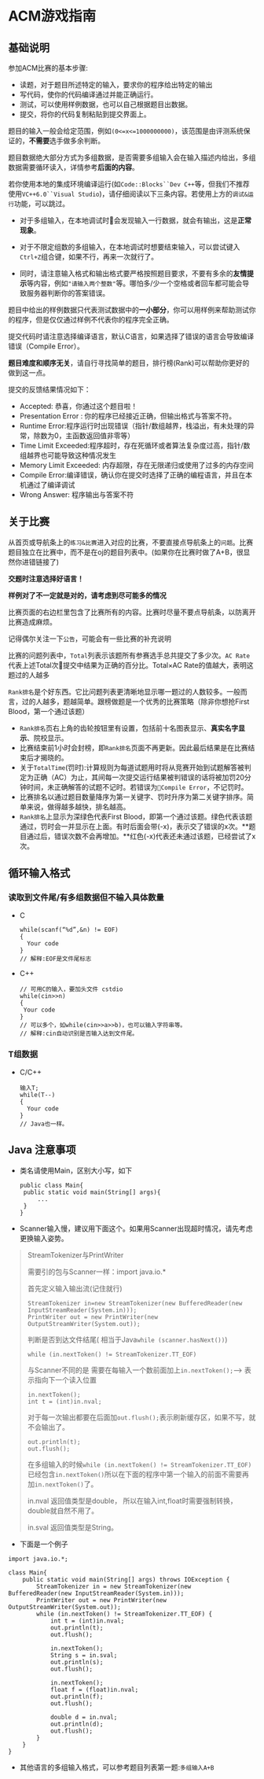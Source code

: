 # ACM游戏指南

## 基础说明

参加ACM比赛的基本步骤:

*   读题，对于题目所述特定的输入，要求你的程序给出特定的输出
*   写代码，使你的代码编译通过并能正确运行。
*   测试，可以使用样例数据，也可以自己根据题目出数据。
*   提交，将你的代码复制粘贴到提交界面上。

题目的输入一般会给定范围，例如`(0<=x<=1000000000)`，该范围是由评测系统保证的，**不需要**选手做多余判断。

题目数据绝大部分方式为多组数据，是否需要多组输入会在输入描述内给出，多组数据需要循环读入，详情参考**后面的内容**。

若你使用本地的集成环境编译运行(如`Code::Blocks``Dev C++`等，但我们不推荐使用`VC++6.0``Visual Studio`)，请仔细阅读以下三条内容。若使用上方的`调试&运行`功能，可以跳过。

*   对于多组输入，在本地调试时会发现输入一行数据，就会有输出，这是**正常现象**。

*   对于不限定组数的多组输入，在本地调试时想要结束输入，可以尝试键入`Ctrl+Z`组合键，如果不行，再来一次就行了。

*   同时，请注意输入格式和输出格式要严格按照题目要求，不要有多余的**友情提示**等内容，例如`"请输入两个整数"`等。哪怕多/少一个空格或者回车都可能会导致服务器判断你的答案错误。

题目中给出的样例数据只代表测试数据中的**一小部分**，你可以用样例来帮助测试你的程序，但是仅仅通过样例不代表你的程序完全正确。

提交代码时请注意选择编译语言，默认C语言，如果选择了错误的语言会导致编译错误（Compile Error）。

**题目难度和顺序无关**，请自行寻找简单的题目，排行榜(Rank)可以帮助你更好的做到这一点。

提交的反馈结果情况如下：

*   Accepted: 恭喜，你通过这个题目啦！
*   Presentation Error : 你的程序已经接近正确，但输出格式与答案不符。
*   Runtime Error:程序运行时出现错误（指针/数组越界，栈溢出，有未处理的异常，除数为0，主函数返回值非零等）
*   Time Limit Exceeded:程序超时，存在死循环或者算法复杂度过高，指针/数组越界也可能导致这种情况发生
*   Memory Limit Exceeded: 内存超限，存在无限递归或使用了过多的内存空间
*   Compile Error:编译错误，确认你在提交时选择了正确的编程语言，并且在本机通过了编译调试
*   Wrong Answer: 程序输出与答案不符

## 关于比赛

从首页或导航条上的`练习&比赛`进入对应的比赛，不要直接点导航条上的`问题`。比赛题目独立在比赛中，而不是在oj的题目列表中。(如果你在比赛时做了A+B，很显然你进错链接了)

**交题时注意选择好语言！**

**样例对了不一定就是对的，请考虑到尽可能多的情况**

比赛页面的右边栏里包含了比赛所有的内容。比赛时尽量不要点导航条，以防离开比赛造成麻烦。

记得偶尔关注一下`公告`，可能会有一些比赛的补充说明

比赛的问题列表中，`Total`列表示该题所有参赛选手总共提交了多少次。`AC Rate`代表上述Total次提交中结果为正确的百分比。Total×AC Rate的值越大，表明这题过的人越多

`Rank排名`是个好东西。它比问题列表更清晰地显示哪一题过的人数较多。一般而言，过的人越多，题越简单。跟榜做题是一个优秀的比赛策略（除非你想抢First Blood，第一个通过该题）

*   `Rank排名`页右上角的齿轮按钮里有设置，包括前十名图表显示、**真实名字显示**、院校显示。
*   比赛结束前1小时会封榜，即`Rank排名`页面不再更新。因此最后结果是在比赛结束后才揭晓的。
*   关于`TotalTime`(罚时):计算规则为每道试题用时将从竞赛开始到试题解答被判定为正确（AC）为止，其间每一次提交运行结果被判错误的话将被加罚20分钟时间，未正确解答的试题不记时。若错误为`Compile Error`，不记罚时。
*   比赛排名以通过题目数量降序为第一关键字、罚时升序为第二关键字排序。简单来说，做得越多越快，排名越高。
*   `Rank排名`上显示为深绿色代表First Blood，即第一个通过该题。绿色代表该题通过，罚时会一并显示在上面。有时后面会带(-x)，表示交了错误的x次。**题目通过后，错误次数不会再增加。**红色(-x)代表还未通过该题，已经尝试了x次。

## 循环输入格式

### 读取到文件尾/有多组数据但不输入具体数量

*   C

    ```
    while(scanf(“%d”,&n) != EOF)
    {
      Your code
    }
    // 解释:EOF是文件尾标志

    ```

*   C++

    ```
    // 可用C的输入，要加头文件 cstdio
    while(cin>>n)
    {
     Your code
    }
    // 可以多个，如while(cin>>a>>b)，也可以输入字符串等。
    // 解释:cin自动识别是否输入达到文件尾。

    ```

### T组数据

*   C/C++

    ```
    输入T;
    while(T--)
    {
      Your code
    }
    // Java也一样。

    ```

## Java 注意事项

*   类名请使用Main，区别大小写，如下

    ```
    public class Main{
     public static void main(String[] args){
         ...
     }
    }

    ```

*   Scanner输入慢，建议用下面这个。如果用Scanner出现超时情况，请先考虑更换输入姿势。

> StreamTokenizer与PrintWriter
> 
> 需要引的包与Scanner一样：import java.io.*
> 
> 首先定义输入输出流(记住就行)
> 
> ```
> StreamTokenizer in=new StreamTokenizer(new BufferedReader(new InputStreamReader(System.in)));  
> PrintWriter out = new PrintWriter(new OutputStreamWriter(System.out));
> 
> ```
> 
> 判断是否到达文件结尾( 相当于Java`while (scanner.hasNext())`)
> 
> ```
> while (in.nextToken() != StreamTokenizer.TT_EOF)
> 
> ```
> 
> 与Scanner不同的是 需要在每输入一个数前面加上`in.nextToken();`--> 表示指向下一个读入位置
> 
> ```
> in.nextToken();
> int t = (int)in.nval;
> 
> ```
> 
> 对于每一次输出都要在后面加`out.flush();`表示刷新缓存区，如果不写，就不会输出了。
> 
> ```
> out.println(t);
> out.flush();
> 
> ```
> 
> 在多组输入的时候`while (in.nextToken() != StreamTokenizer.TT_EOF)`已经包含`in.nextToken()`所以在下面的程序中第一个输入的前面不需要再加`in.nextToken()`了。
> 
> in.nval 返回值类型是double， 所以在输入int,float时需要强制转换，double就自然不用了。
> 
> in.sval 返回值类型是String。

*   下面是一个例子

```
import java.io.*;

class Main{  
    public static void main(String[] args) throws IOException {
        StreamTokenizer in = new StreamTokenizer(new BufferedReader(new InputStreamReader(System.in)));  
        PrintWriter out = new PrintWriter(new OutputStreamWriter(System.out));
        while (in.nextToken() != StreamTokenizer.TT_EOF) {
            int t = (int)in.nval;
            out.println(t);
            out.flush();

            in.nextToken();
            String s = in.sval;
            out.println(s);
            out.flush();

            in.nextToken();
            float f = (float)in.nval;
            out.println(f);
            out.flush();

            double d = in.nval;
            out.println(d);
            out.flush();
        }
    }
}

```

*   其他语言的多组输入格式，可以参考题目列表第一题:`多组输入A+B`